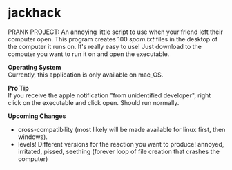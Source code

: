 # jackhack
PRANK PROJECT: An annoying little script to use when your friend left their computer open. This program creates 100 _spam.txt_ files in the desktop of the computer it runs on. It's really easy to use! Just download to the computer you want to run it on and open the executable. 

**Operating System** <br>
Currently, this application is only available on mac_OS. 

**Pro Tip** <br>
If you receive the apple notification "from unidentified developer", right click on the executable and click open. Should run normally.

**Upcoming Changes**
- cross-compatibility (most likely will be made available for linux first, then windows).
- levels! Different versions for the reaction you want to produce! annoyed, irritated, pissed, seething (forever loop of file creation that crashes the computer)
